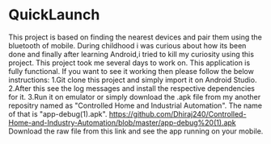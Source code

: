 # QuickLaunch
This project is based on finding the nearest devices and pair them using the bluetooth of mobile.
During childhood i was curious about how its been done and finally after learning Android,i tried to kill my curiosity using this project.
This project took me several days to work on.
This application is fully functional.
If you want to see it working then please follow the below instructions:
1.Git clone this project and simply import it on Android Studio.
2.After this see the log messages and install the respective dependencies for it.
3.Run it on emulator or simply download the .apk file from my another repositry named as "Controlled Home and Industrial Automation".
The name of that is "app-debug(1).apk".
https://github.com/Dhiraj240/Controlled-Home-and-Industry-Automation/blob/master/app-debug%20(1).apk
Download the raw file from this link and see the app running on your mobile.
